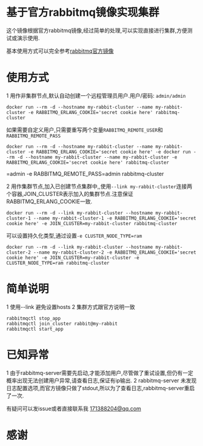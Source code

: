 # 基于官方rabbitmq镜像实现集群

这个镜像根据官方rabbitmq镜像,经过简单的处理,可以实现直接进行集群,方便测试或演示使用.

基本使用方式可以完全参考[rabbitmq官方镜像](https://hub.docker.com/_/rabbitmq/)

# 使用方式

1 用作非集群节点,默认自动创建一个远程管理员用户.用户/密码: `admin/admin`

    docker run --rm -d --hostname my-rabbit-cluster --name my-rabbit-cluster -e RABBITMQ_ERLANG_COOKIE='secret cookie here' rabbitmq-cluster

如果需要自定义用户,只需要重写两个变量`RABBITMQ_REMOTE_USER`和`RABBITMQ_REMOTE_PASS`

    docker run --rm -d --hostname my-rabbit-cluster --name my-rabbit-cluster -e RABBITMQ_ERLANG_COOKIE='secret cookie here' -e docker run --rm -d --hostname my-rabbit-cluster --name my-rabbit-cluster -e RABBITMQ_ERLANG_COOKIE='secret cookie here' rabbitmq-cluster
=admin -e RABBITMQ_REMOTE_PASS=admin rabbitmq-cluster



2 用作集群节点,加入已创建节点集群中,,使用`--link my-rabbit-cluster`连接两个容器,JOIN_CLUSTER表示加入的集群节点.注意保证RABBITMQ_ERLANG_COOKIE一致.

    docker run --rm -d --link my-rabbit-cluster --hostname my-rabbit-cluster-1 --name my-rabbit-cluster-1 -e RABBITMQ_ERLANG_COOKIE='secret cookie here' -e JOIN_CLUSTER=my-rabbit-cluster rabbitmq-cluster

可以设置持久化类型,通过设置`-e CLUSTER_NODE_TYPE=ram`

    docker run --rm -d --link my-rabbit-cluster --hostname my-rabbit-cluster-2 --name my-rabbit-cluster-2 -e RABBITMQ_ERLANG_COOKIE='secret cookie here' -e JOIN_CLUSTER=my-rabbit-cluster -e CLUSTER_NODE_TYPE=ram rabbitmq-cluster

# 简单说明

1 使用--link 避免设置hosts
2 集群方式跟官方说明一致

    rabbitmqctl stop_app
    rabbitmqctl join_cluster rabbit@my-rabbit
    rabbitmqctl start_app


# 已知异常
1 由于rabbitmq-server需要先启动,才能添加用户,尽管做了重试设置,但仍有一定概率出现无法创建用户异常,请查看日志,保证有ip输出.
2 rabbitmq-server 未发现日志配置选项,而官方镜像只做了stdout,所以为了查看日志,rabbitmq-server重启了一次.

有疑问可以发issue或者直接联系我 171388204@qq.com

# 感谢
